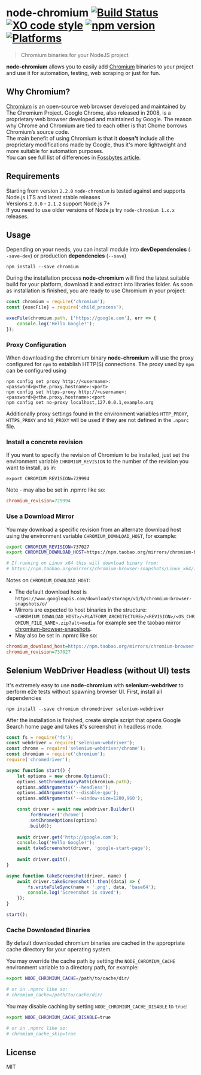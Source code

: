# node-chromium [![Build Status](https://travis-ci.org/dtolstyi/node-chromium.svg?branch=master)](https://travis-ci.org/dtolstyi/node-chromium) [![XO code style](https://img.shields.io/badge/code_style-XO-blue.svg)](https://github.com/sindresorhus/xo) [![npm version](https://badge.fury.io/js/chromium.svg)](https://badge.fury.io/js/chromium) [![Platforms](https://img.shields.io/badge/platforms-Win/Linux/Mac-lightgrey.svg)](https://github.com/dtolstyi/node-chromium)
> Chromium binaries for your NodeJS project

**node-chromium** allows you to easily add [Chromium](https://www.chromium.org/) binaries to your project and use it for automation, testing, web scraping or just for fun.

## Why Chromium?
[Chromium](https://www.chromium.org/) is an open-source web browser developed and maintained by The Chromium Project. Google Chrome, also released in 2008, is a proprietary web browser developed and maintained by Google. The reason why Chrome and Chromium are tied to each other is that Chome borrows Chromium’s source code.  
The main benefit of using Chromium is that it **doesn't** include all the proprietary modifications made by Google, thus it's more lightweight and more suitable for automation purposes.  
You can see full list of differences in [Fossbytes article](https://fossbytes.com/difference-google-chrome-vs-chromium-browser/).

## Requirements

Starting from version `2.2.0` `node-chromium` is tested against and supports Node.js LTS and latest stable releases  
Versions `2.0.0` - `2.1.2` support Node.js 7+  
If you need to use older versions of Node.js try `node-chromium 1.x.x` releases.

## Usage
Depending on your needs, you can install module into **devDependencies** (`--save-dev`) or production **dependencies** (`--save`)

```
npm install --save chromium
```

During the installation process **node-chromium** will find the latest suitable build for your platform, download it and extract into libraries folder. As soon as installation is finished, you are ready to use Chromium in your project:

```js
const chromium = require('chromium');
const {execFile} = require('child_process');

execFile(chromium.path, ['https://google.com'], err => {
	console.log('Hello Google!');
});
```

### Proxy Configuration
When downloading the chromium binary **node-chromium** will use the proxy configured for `npm` to establish HTTP(S) connections. The proxy used by `npm` can be configured using 
```
npm config set proxy http://<username>:<password>@<the.proxy.hostname>:<port>
npm config set https-proxy http://<username>:<password>@<the.proxy.hostname>:<port
npm config set no-proxy localhost,127.0.0.1,example.org
```

Additionally proxy settings found in the environment variables `HTTP_PROXY`, `HTTPS_PROXY` and `NO_PROXY` will be used if they are not defined in the `.npmrc` file.

### Install a concrete revision
If you want to specify the revision of Chromium to be installed, just set the environment variable `CHROMIUM_REVISION` to the number of the revision you want to install, as in:
```shell script
export CHROMIUM_REVISION=729994
```

Note - may also be set in .npmrc like so:

```ini
chromium_revision=729994
```

### Use a Download Mirror
You may download a specific revision from an alternate download host using the environment variable `CHROMIUM_DOWNLOAD_HOST`, for example:

```bash
export CHROMIUM_REVISION=737027
export CHROMIUM_DOWNLOAD_HOST=https://npm.taobao.org/mirrors/chromium-browser-snapshots/

# If running on Linux x64 this will download binary from:
# https://npm.taobao.org/mirrors/chromium-browser-snapshots/Linux_x64/737027/chrome-linux.zip?alt=media
```

Notes on `CHROMIUM_DOWNLOAD_HOST`:

* The default download host is `https://www.googleapis.com/download/storage/v1/b/chromium-browser-snapshots/o/`
* Mirrors are expected to host binaries in the structure: `<CHROMIUM_DOWNLOAD_HOST>/<PLATFORM_ARCHITECTURE>/<REVISION>/<OS_CHROMIUM_FILE_NAME>.zip?alt=media` for example see the taobao mirror [chromium-browser-snapshots](https://npm.taobao.org/mirrors/chromium-browser-snapshots/).
* May also be set in .npmrc like so:

```ini
chromium_download_host=https://npm.taobao.org/mirrors/chromium-browser-snapshots/
chromium_revision=737027
```

## Selenium WebDriver Headless (without UI) tests
It's extremely easy to use **node-chromium** with **selenium-webdriver** to perform e2e tests without spawning browser UI.
First, install all dependencies

```
npm install --save chromium chromedriver selenium-webdriver
```

After the installation is finished, create simple script that opens Google Search home page and takes it's screenshot in headless mode.

```js
const fs = require('fs');
const webdriver = require('selenium-webdriver');
const chrome = require('selenium-webdriver/chrome');
const chromium = require('chromium');
require('chromedriver');

async function start() {
    let options = new chrome.Options();
    options.setChromeBinaryPath(chromium.path);
    options.addArguments('--headless');
    options.addArguments('--disable-gpu');
    options.addArguments('--window-size=1280,960');

    const driver = await new webdriver.Builder()
        .forBrowser('chrome')
        .setChromeOptions(options)
        .build();
		
    await driver.get('http://google.com');
    console.log('Hello Google!');
    await takeScreenshot(driver, 'google-start-page');
    
    await driver.quit();
}

async function takeScreenshot(driver, name) {
	await driver.takeScreenshot().then((data) => {
        fs.writeFileSync(name + '.png', data, 'base64');
        console.log('Screenshot is saved');
    });
}

start();
```

### Cache Downloaded Binaries
By default downloaded chromium binaries are cached in the appropriate cache directory for your operating system.

You may override the cache path by setting the `NODE_CHROMIUM_CACHE` environment variable to a directory path, for example:

```bash
export NODE_CHROMIUM_CACHE=/path/to/cache/dir/

# or in .npmrc like so:
# chromium_cache=/path/to/cache/dir/
```

You may disable caching by setting `NODE_CHROMIUM_CACHE_DISABLE` to `true`:

```bash
export NODE_CHROMIUM_CACHE_DISABLE=true

# or in .npmrc like so:
# chromium_cache_skip=true
```

## License
MIT
